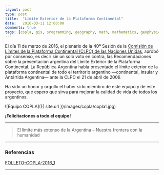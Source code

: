 ```yaml
---
layout: post
type: post
title:  "Límite Exterior de la Plataforma Continental"
date:   2016-03-11 12:00:00
comments: true
tags: [copla, gis, programming, geography, math, mathematics, geophysics, stepanov, knuth, stroustrup, generic, genericprogramming, generic programming, genericity, concepts, c++, cpp, c, java, dotnet, c#, csharp, python, ruby, javascript, haskell, dlang, rust, golang, eiffel]
---
```


El día 11 de marzo de 2016, el plenario de la 40º Sesión de la [Comisión de Límites de la Plataforma Continental (CLPC) de las Naciones Unidas](http://www.un.org/depts/los/clcs_new/clcs_home.htm), aprobó por consenso, es decir sin un solo voto en contra, las Recomendaciones sobre la presentación argentina del Límite Exterior de la Plataforma Continental. La República Argentina había presentado el límite exterior de la plataforma continental de todo el territorio argentino —continental, insular y Antártida Argentina— ante la CLPC el 21 de abril de 2009.

Ha sido un honor y orgullo el haber sido miembro de este equipo y de este proyecto, que espero que sirva para mejorar la calidad de vida de todos los argentinos. 

![Equipo COPLA]({{ site.url }}/images/copla/copla1.jpg)

**¡Felicitaciones a todo el equipo!**


---

> El límite más extenso de la Argentina – Nuestra frontera con la humanidad

---

### Referencias

[FOLLETO-COPLA-2016_1](http://www.plataformaargentina.gov.ar/userfiles/userfiles/FOLLETO-COPLA-2016_1.pdf)

---

